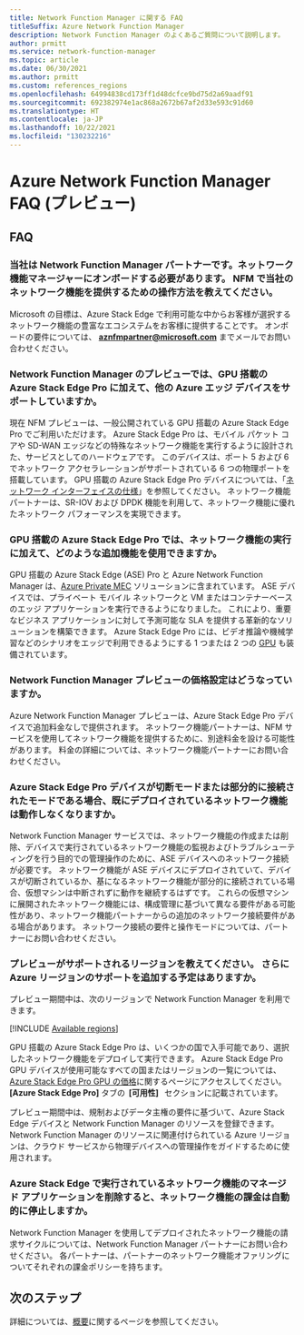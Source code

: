 ```yaml
---
title: Network Function Manager に関する FAQ
titleSuffix: Azure Network Function Manager
description: Network Function Manager のよくあるご質問について説明します。
author: prmitt
ms.service: network-function-manager
ms.topic: article
ms.date: 06/30/2021
ms.author: prmitt
ms.custom: references_regions
ms.openlocfilehash: 64994838cd173ff1d48dcfce9bd75d2a69aadf91
ms.sourcegitcommit: 692382974e1ac868a2672b67af2d33e593c91d60
ms.translationtype: HT
ms.contentlocale: ja-JP
ms.lasthandoff: 10/22/2021
ms.locfileid: "130232216"
---
```

# <a name="azure-network-function-manager-faq-preview"></a>Azure Network Function Manager FAQ (プレビュー)

## <a name="faqs"></a>FAQ

### <a name="i-am-a-network-function-partner-and-want-to-onboard-to-network-function-manager-how-do-i-offer-my-network-function-with-nfm"></a>当社は Network Function Manager パートナーです。ネットワーク機能マネージャーにオンボードする必要があります。 NFM で当社のネットワーク機能を提供するための操作方法を教えてください。

Microsoft の目標は、Azure Stack Edge で利用可能な中からお客様が選択するネットワーク機能の豊富なエコシステムをお客様に提供することです。 オンボードの要件については、 **aznfmpartner@microsoft.com** までメールでお問い合わせください。

### <a name="does-network-function-manager-preview-support-other-azure-edge-devices-in-addition-to-azure-stack-edge-pro-with-gpu"></a>Network Function Manager のプレビューでは、GPU 搭載の Azure Stack Edge Pro に加えて、他の Azure エッジ デバイスをサポートしていますか。

現在 NFM プレビューは、一般公開されている GPU 搭載の Azure Stack Edge Pro でご利用いただけます。 Azure Stack Edge Pro は、モバイル パケット コアや SD-WAN エッジなどの特殊なネットワーク機能を実行するように設計された、サービスとしてのハードウェアです。 このデバイスは、ポート 5 および 6 でネットワーク アクセラレーションがサポートされている 6 つの物理ポートを搭載しています。 GPU 搭載の Azure Stack Edge Pro デバイスについては、「[ネットワーク インターフェイスの仕様](../databox-online/azure-stack-edge-gpu-technical-specifications-compliance.md#network-interface-specifications)」を参照してください。 ネットワーク機能パートナーは、SR-IOV および DPDK 機能を利用して、ネットワーク機能に優れたネットワーク パフォーマンスを実現できます。

### <a name="what-additional-capabilities-are-available-on-azure-stack-edge-pro-with-gpu-in-addition-to-running-network-functions"></a>GPU 搭載の Azure Stack Edge Pro では、ネットワーク機能の実行に加えて、どのような追加機能を使用できますか。

GPU 搭載の Azure Stack Edge (ASE) Pro と Azure Network Function Manager は、[Azure Private MEC](../private-multi-access-edge-compute-mec/index.yml) ソリューションに含まれています。 ASE デバイスでは、プライベート モバイル ネットワークと VM またはコンテナーベースのエッジ アプリケーションを実行できるようになりました。 これにより、重要なビジネス アプリケーションに対して予測可能な SLA を提供する革新的なソリューションを構築できます。 Azure Stack Edge Pro には、ビデオ推論や機械学習などのシナリオをエッジで利用できるようにする 1 つまたは 2 つの [GPU](../databox-online/azure-stack-edge-gpu-technical-specifications-compliance.md#compute-acceleration-specifications) も装備されています。

### <a name="what-is-the-pricing-for-network-function-manager-preview"></a>Network Function Manager プレビューの価格設定はどうなっていますか。

Azure Network Function Manager プレビューは、Azure Stack Edge Pro デバイスで追加料金なしで提供されます。 ネットワーク機能パートナーは、NFM サービスを使用してネットワーク機能を提供するために、別途料金を設ける可能性があります。 料金の詳細については、ネットワーク機能パートナーにお問い合わせください。

### <a name="if-my-azure-stack-edge-pro-device-is-in-a-disconnected-mode-or-partially-connected-mode-will-the-network-functions-already-deployed-stop-working"></a>Azure Stack Edge Pro デバイスが切断モードまたは部分的に接続されたモードである場合、既にデプロイされているネットワーク機能は動作しなくなりますか。

Network Function Manager サービスでは、ネットワーク機能の作成または削除、デバイスで実行されているネットワーク機能の監視およびトラブルシューティングを行う目的での管理操作のために、ASE デバイスへのネットワーク接続が必要です。 ネットワーク機能が ASE デバイスにデプロイされていて、デバイスが切断されているか、基になるネットワーク機能が部分的に接続されている場合、仮想マシンは中断されずに動作を継続するはずです。 これらの仮想マシンに展開されたネットワーク機能には、構成管理に基づいて異なる要件がある可能性があり、ネットワーク機能パートナーからの追加のネットワーク接続要件がある場合があります。 ネットワーク接続の要件と操作モードについては、パートナーにお問い合わせください。

### <a name="which-regions-are-supported-for-preview-will-you-add-support-for-additional-azure-regions"></a>プレビューがサポートされるリージョンを教えてください。 さらに Azure リージョンのサポートを追加する予定はありますか。

プレビュー期間中は、次のリージョンで Network Function Manager を利用できます。

[!INCLUDE [Available regions](../../includes/network-function-manager-regions-include.md)]

GPU 搭載の Azure Stack Edge Pro は、いくつかの国で入手可能であり、選択したネットワーク機能をデプロイして実行できます。 Azure Stack Edge Pro GPU デバイスが使用可能なすべての国またはリージョンの一覧については、[Azure Stack Edge Pro GPU の価格](https://azure.microsoft.com/pricing/details/azure-stack/edge/#azureStackEdgePro)に関するページにアクセスしてください。 **[Azure Stack Edge Pro]** タブの  **[可用性]**   セクションに記載されています。

プレビュー期間中は、規制およびデータ主権の要件に基づいて、Azure Stack Edge デバイスと Network Function Manager のリソースを登録できます。 Network Function Manager のリソースに関連付けられている Azure リージョンは、クラウド サービスから物理デバイスへの管理操作をガイドするために使用されます。

### <a name="when-i-delete-the-managed-application-for-my-network-function-running-on-azure-stack-edge-will-the-billing-for-network-functions-automatically-stop"></a>Azure Stack Edge で実行されているネットワーク機能のマネージド アプリケーションを削除すると、ネットワーク機能の課金は自動的に停止しますか。

Network Function Manager を使用してデプロイされたネットワーク機能の請求サイクルについては、Network Function Manager パートナーにお問い合わせください。 各パートナーは、パートナーのネットワーク機能オファリングについてそれぞれの課金ポリシーを持ちます。

## <a name="next-steps"></a>次のステップ

詳細については、[概要](overview.md)に関するページを参照してください。
